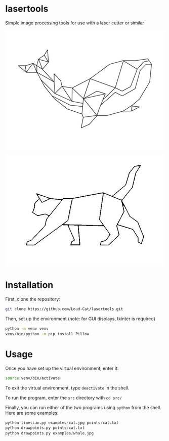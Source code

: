 # lasertools

Simple image processing tools for use with a laser cutter or similar

![Whale](src/examples/whale.jpg "Whale")

![Cat](src/examples/cat.jpg "Cat")

# Installation

First, clone the repository:

```sh
git clone https://github.com/Loud-Cat/lasertools.git
```

Then, set up the environment (note: for GUI displays, tkinter is required)
```sh
python -m venv venv
venv/bin/python -m pip install Pillow
```

# Usage

Once you have set up the virtual environment, enter it:

```sh
source venv/bin/activate
```

To exit the virtual environment, type `deactivate` in the shell.

To run the program, enter the `src` directory with `cd src/`

Finally, you can run either of the two programs using `python` from the shell. Here are some examples:

```py
python linescan.py examples/cat.jpg points/cat.txt
python drawpoints.py points/cat.txt
python drawpoints.py examples/whale.jpg
```
